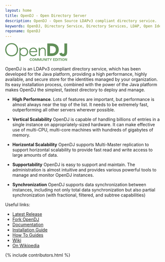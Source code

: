 ```yaml
---
layout: home
title: OpenDJ - Open Directory Server
description: OpenDJ - Open Source LDAPv3 compliant directory service.
keywords: OpenDJ, Directory Service, Directory Services, LDAP, Open Identity Platform
reponame: OpenDJ
---
```

<div class="container text-center mb-4">
    <a target="_blank" href="https://github.com/OpenIdentityPlatform/OpenDJ">
        <img src="/assets/img/opendj-logo.png" width="40%" alt="OpenDJ Logo"/>
    </a>
</div>

OpenDJ is an LDAPv3 compliant directory service, which has been developed for the Java platform, providing a high performance, highly available, and secure store for the identities managed by your organization. Its easy installation process, combined with the power of the Java platform makes OpenDJ the simplest, fastest directory to deploy and manage.

* **High Performance**. Lots of features are important, but performance is almost always near the top of the list. It needs to be extremely fast, outperforming all other servers wherever possible.

* **Vertical Scalability**  OpenDJ is capable of handling billions of entries in a single instance on appropriately-sized hardware. It can make effective use of multi-CPU, multi-core machines with hundreds of gigabytes of memory.

* **Horizontal Scalability** OpenDJ supports Multi-Master replication to support horizontal scalability to provide fast read and write access to large amounts of data.

* **Supportability** OpenDJ is easy to support and maintain. The administration is almost intuitive and provides various powerful tools to manage and monitor OpenDJ instances.

* **Synchronization** OpenDJ supports data synchronization between instances, including not only total data synchronization but also partial synchronization (with fractional, filtered, and subtree capabilities)


Useful links:
* [Latest Release](https://github.com/OpenIdentityPlatform/OpenDJ/releases)
* [Fork OpenDJ](https://github.com/OpenIdentityPlatform/OpenDJ)
* [Documentation](https://doc.openidentityplatform.org/opendj)
* [Installation Guide](https://doc.openidentityplatform.org/opendj/install-guide/)
* [How To Guides](https://github.com/OpenIdentityPlatform/OpenDJ/wiki/How-To)
* [Wiki](https://github.com/OpenIdentityPlatform/OpenDJ/wiki)
* [On Wikipedia](https://en.wikipedia.org/wiki/OpenDJ)

 {% include contributors.html %}